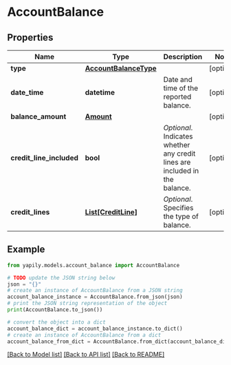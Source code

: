 # AccountBalance


## Properties

Name | Type | Description | Notes
------------ | ------------- | ------------- | -------------
**type** | [**AccountBalanceType**](AccountBalanceType.md) |  | [optional] 
**date_time** | **datetime** | Date and time of the reported balance. | [optional] 
**balance_amount** | [**Amount**](Amount.md) |  | [optional] 
**credit_line_included** | **bool** | _Optional_. Indicates whether any credit lines are included in the balance. | [optional] 
**credit_lines** | [**List[CreditLine]**](CreditLine.md) | _Optional_. Specifies the type of balance. | [optional] 

## Example

```python
from yapily.models.account_balance import AccountBalance

# TODO update the JSON string below
json = "{}"
# create an instance of AccountBalance from a JSON string
account_balance_instance = AccountBalance.from_json(json)
# print the JSON string representation of the object
print(AccountBalance.to_json())

# convert the object into a dict
account_balance_dict = account_balance_instance.to_dict()
# create an instance of AccountBalance from a dict
account_balance_from_dict = AccountBalance.from_dict(account_balance_dict)
```
[[Back to Model list]](../README.md#documentation-for-models) [[Back to API list]](../README.md#documentation-for-api-endpoints) [[Back to README]](../README.md)


